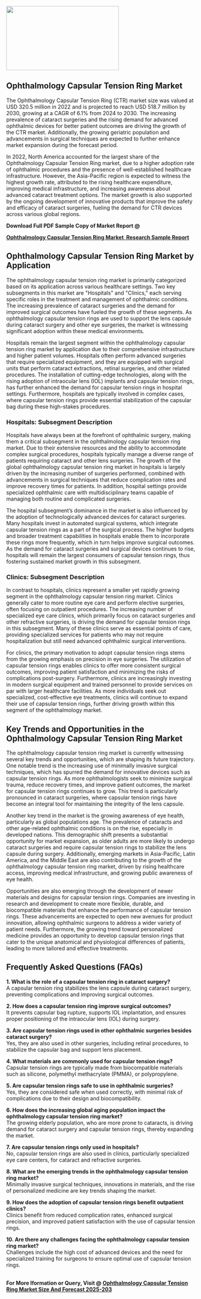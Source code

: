 <p><img class="alignnone size-medium wp-image-20088" src="https://ffe5etoiles.com/wp-content/uploads/2024/12/MST1-300x171.png" alt="" width="300" height="171" /></p><p><p> <h2>Ophthalmology Capsular Tension Ring Market </h2><p>The Ophthalmology Capsular Tension Ring (CTR) market size was valued at USD 320.5 million in 2022 and is projected to reach USD 518.7 million by 2030, growing at a CAGR of 6.1% from 2024 to 2030. The increasing prevalence of cataract surgeries and the rising demand for advanced ophthalmic devices for better patient outcomes are driving the growth of the CTR market. Additionally, the growing geriatric population and advancements in surgical techniques are expected to further enhance market expansion during the forecast period.</p><p>In 2022, North America accounted for the largest share of the Ophthalmology Capsular Tension Ring market, due to a higher adoption rate of ophthalmic procedures and the presence of well-established healthcare infrastructure. However, the Asia-Pacific region is expected to witness the highest growth rate, attributed to the rising healthcare expenditure, improving medical infrastructure, and increasing awareness about advanced cataract treatment options. The market growth is also supported by the ongoing development of innovative products that improve the safety and efficacy of cataract surgeries, fueling the demand for CTR devices across various global regions.</p></p><p><strong>Download Full PDF Sample Copy of Market Report @</strong></p><p><strong><a href="https://www.verifiedmarketreports.com/download-sample/?rid=387484&utm_source=Sites-google&utm_medium=265" target="_blank">Ophthalmology Capsular Tension Ring Market &nbsp;Research Sample Report</a></strong></p><p><h2>Ophthalmology Capsular Tension Ring Market by Application</h2><p>The ophthalmology capsular tension ring market is primarily categorized based on its application across various healthcare settings. Two key subsegments in this market are "Hospitals" and "Clinics," each serving specific roles in the treatment and management of ophthalmic conditions. The increasing prevalence of cataract surgeries and the demand for improved surgical outcomes have fueled the growth of these segments. As ophthalmology capsular tension rings are used to support the lens capsule during cataract surgery and other eye surgeries, the market is witnessing significant adoption within these medical environments.</p><p>Hospitals remain the largest segment within the ophthalmology capsular tension ring market by application due to their comprehensive infrastructure and higher patient volumes. Hospitals often perform advanced surgeries that require specialized equipment, and they are equipped with surgical units that perform cataract extractions, retinal surgeries, and other related procedures. The installation of cutting-edge technologies, along with the rising adoption of intraocular lens (IOL) implants and capsular tension rings, has further enhanced the demand for capsular tension rings in hospital settings. Furthermore, hospitals are typically involved in complex cases, where capsular tension rings provide essential stabilization of the capsular bag during these high-stakes procedures.</p><h3>Hospitals: Subsegment Description</h3><p>Hospitals have always been at the forefront of ophthalmic surgery, making them a critical subsegment in the ophthalmology capsular tension ring market. Due to their extensive resources and the ability to accommodate complex surgical procedures, hospitals typically manage a diverse range of patients requiring cataract and other lens surgeries. The growth of the global ophthalmology capsular tension ring market in hospitals is largely driven by the increasing number of surgeries performed, combined with advancements in surgical techniques that reduce complication rates and improve recovery times for patients. In addition, hospital settings provide specialized ophthalmic care with multidisciplinary teams capable of managing both routine and complicated surgeries.</p><p>The hospital subsegment’s dominance in the market is also influenced by the adoption of technologically advanced devices for cataract surgeries. Many hospitals invest in automated surgical systems, which integrate capsular tension rings as a part of the surgical process. The higher budgets and broader treatment capabilities in hospitals enable them to incorporate these rings more frequently, which in turn helps improve surgical outcomes. As the demand for cataract surgeries and surgical devices continues to rise, hospitals will remain the largest consumers of capsular tension rings, thus fostering sustained market growth in this subsegment.</p><h3>Clinics: Subsegment Description</h3><p>In contrast to hospitals, clinics represent a smaller yet rapidly growing segment in the ophthalmology capsular tension ring market. Clinics generally cater to more routine eye care and perform elective surgeries, often focusing on outpatient procedures. The increasing number of specialized eye care clinics, which primarily focus on cataract surgeries and other refractive surgeries, is driving the demand for capsular tension rings in this subsegment. Many of these clinics serve as essential points of care, providing specialized services for patients who may not require hospitalization but still need advanced ophthalmic surgical interventions.</p><p>For clinics, the primary motivation to adopt capsular tension rings stems from the growing emphasis on precision in eye surgeries. The utilization of capsular tension rings enables clinics to offer more consistent surgical outcomes, improving patient satisfaction and minimizing the risks of complications post-surgery. Furthermore, clinics are increasingly investing in modern surgical equipment and trained personnel to provide services on par with larger healthcare facilities. As more individuals seek out specialized, cost-effective eye treatments, clinics will continue to expand their use of capsular tension rings, further driving growth within this segment of the ophthalmology market.</p><h2>Key Trends and Opportunities in the Ophthalmology Capsular Tension Ring Market</h2><p>The ophthalmology capsular tension ring market is currently witnessing several key trends and opportunities, which are shaping its future trajectory. One notable trend is the increasing use of minimally invasive surgical techniques, which has spurred the demand for innovative devices such as capsular tension rings. As more ophthalmologists seek to minimize surgical trauma, reduce recovery times, and improve patient outcomes, the market for capsular tension rings continues to grow. This trend is particularly pronounced in cataract surgeries, where capsular tension rings have become an integral tool for maintaining the integrity of the lens capsule.</p><p>Another key trend in the market is the growing awareness of eye health, particularly as global populations age. The prevalence of cataracts and other age-related ophthalmic conditions is on the rise, especially in developed nations. This demographic shift presents a substantial opportunity for market expansion, as older adults are more likely to undergo cataract surgeries and require capsular tension rings to stabilize the lens capsule during surgery. Additionally, emerging markets in Asia-Pacific, Latin America, and the Middle East are also contributing to the growth of the ophthalmology capsular tension ring market, driven by rising healthcare access, improving medical infrastructure, and growing public awareness of eye health.</p><p>Opportunities are also emerging through the development of newer materials and designs for capsular tension rings. Companies are investing in research and development to create more flexible, durable, and biocompatible materials that enhance the performance of capsular tension rings. These advancements are expected to open new avenues for product innovation, allowing ophthalmic surgeons to address a wider variety of patient needs. Furthermore, the growing trend toward personalized medicine provides an opportunity to develop capsular tension rings that cater to the unique anatomical and physiological differences of patients, leading to more tailored and effective treatments.</p><h2>Frequently Asked Questions (FAQs)</h2><p><strong>1. What is the role of a capsular tension ring in cataract surgery?</strong><br>A capsular tension ring stabilizes the lens capsule during cataract surgery, preventing complications and improving surgical outcomes.</p><p><strong>2. How does a capsular tension ring improve surgical outcomes?</strong><br>It prevents capsular bag rupture, supports IOL implantation, and ensures proper positioning of the intraocular lens (IOL) during surgery.</p><p><strong>3. Are capsular tension rings used in other ophthalmic surgeries besides cataract surgery?</strong><br>Yes, they are also used in other surgeries, including retinal procedures, to stabilize the capsular bag and support lens placement.</p><p><strong>4. What materials are commonly used for capsular tension rings?</strong><br>Capsular tension rings are typically made from biocompatible materials such as silicone, polymethyl methacrylate (PMMA), or polypropylene.</p><p><strong>5. Are capsular tension rings safe to use in ophthalmic surgeries?</strong><br>Yes, they are considered safe when used correctly, with minimal risk of complications due to their design and biocompatibility.</p><p><strong>6. How does the increasing global aging population impact the ophthalmology capsular tension ring market?</strong><br>The growing elderly population, who are more prone to cataracts, is driving demand for cataract surgery and capsular tension rings, thereby expanding the market.</p><p><strong>7. Are capsular tension rings only used in hospitals?</strong><br>No, capsular tension rings are also used in clinics, particularly specialized eye care centers, for cataract and refractive surgeries.</p><p><strong>8. What are the emerging trends in the ophthalmology capsular tension ring market?</strong><br>Minimally invasive surgical techniques, innovations in materials, and the rise of personalized medicine are key trends shaping the market.</p><p><strong>9. How does the adoption of capsular tension rings benefit outpatient clinics?</strong><br>Clinics benefit from reduced complication rates, enhanced surgical precision, and improved patient satisfaction with the use of capsular tension rings.</p><p><strong>10. Are there any challenges facing the ophthalmology capsular tension ring market?</strong><br>Challenges include the high cost of advanced devices and the need for specialized training for surgeons to ensure optimal use of capsular tension rings.</p><strong><br />For More Iformation or Query, Visit @ <a href="https://www.verifiedmarketreports.com/product/ophthalmology-capsular-tension-ring-market/" target="_blank">Ophthalmology Capsular Tension Ring Market Size And Forecast 2025-203</a></strong></p>
